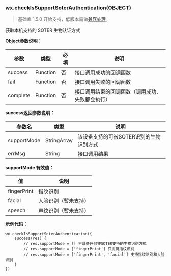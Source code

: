 <!-- https://developers.weixin.qq.com/miniprogram/dev/api/checkIsSupportSoterAuthentication.html -->

### wx.checkIsSupportSoterAuthentication(OBJECT)

> 基础库 1.5.0 开始支持，低版本需做[兼容处理](https://developers.weixin.qq.com/miniprogram/dev/framework/compatibility.html)。

获取本机支持的 SOTER 生物认证方式

**Object参数说明：**

  参数       |  类型       |  必填 |  说明                       
-------------|-------------|-------|-----------------------------
  success    |  Function   |  否   |  接口调用成功的回调函数     
  fail       |  Function   |  否   |  接口调用失败的回调函数     
  complete   |  Function   |  否   |接口调用结束的回调函数（调用成功、失败都会执行）

**success返回参数说明：**

  参数名        |  类型          |  说明                     
----------------|----------------|---------------------------
  supportMode   |  StringArray   |该设备支持的可被SOTER识别的生物识别方式
  errMsg        |  String        |  接口调用结果             

**supportMode 有效值：**

  值            |  说明         
----------------|---------------
  fingerPrint   |  指纹识别     
  facial        |人脸识别（暂未支持）
  speech        |声纹识别（暂未支持）

**示例代码：**

    wx.checkIsSupportSoterAuthentication({
        success(res) {
            // res.supportMode = [] 不具备任何被SOTER支持的生物识别方式
            // res.supportMode = ['fingerPrint'] 只支持指纹识别
            // res.supportMode = ['fingerPrint', 'facial'] 支持指纹识别和人脸识别
        }
    })
